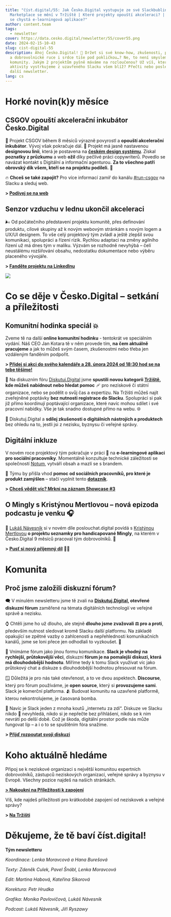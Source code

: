 ```yaml
---
title: "číst.digital/55: Jak Česko.Digital vystupuje ze své Slackbubliny |
  Marketplace se mění v Tržiště | Které projekty opouští akceleraci? | Pro koho
  se chystá e-learningová aplikace?"
author: content.team
tags:
  - newsletter
cover: https://data.cesko.digital/newsletter/55/cover55.png
date: 2024-02-15-10-43
slug: cist-digital-55
description: Ahoj Česko.Digital! 👋 Držet si své know-how, zkušenosti, projekty
  a dobrovolnické ruce i srdce tiše pod pokličkou…? Ne, to není smyslem naší
  komunity. Jakým 2 projektům pyšně máváme na rozloučenou? Už víš, které
  aktivity vystrkujeme z uzavřeného Slacku všem blíž? Přečti nebo poslechni si
  další newsletter.
lang: cs
---
```

# Horké novin(k)y měsíce

## CSGOV opouští akcelerační inkubátor Česko.Digital

🚀 Projekt CSGOV během 8 měsíců výrazně povyrostl a **opouští akcelerační inkubátor**. Vývoj však pokračuje dál. 💪 Projekt má jasně nastavenou **designovou linii**, která je postavena na **[českém design systému](https://designsystem.gov.cz/)**. Získal **poznatky z průzkumu** a web **ožil** díky pečlivé práci copywriterů. Povedlo se navázat kontakt s Digitální a informační agenturou. **Za to všechno patří obrovský dík všem, kteří se na projektu podíleli.** 💙

🔥 **Chceš se také zapojit?** Pro více informací zamiř do kanálu [\#run-csgov](https://cesko-digital.slack.com/archives/C055BGPSEJY) na Slacku a sleduj web.

**\> [Podívej se na web](https://www.csgov.cz/)**

## Senzor vzduchu v lednu ukončil akceleraci 

🌬️ Od počátečního představení projektu komunitě, přes definování produktu, cílové skupiny až k novým webovým stránkám s novým logem a UX/UI designem. To vše celý projektový tým zvládl a ještě zlepšil svou komunikaci, spolupráci a řízení rizik. Rychlou adaptaci na změny agilního řízení už má dnes tým v malíku. Výzvám se rozhodně nevyhýbá – čelí neustálému rozšiřování obsahu, nedostatku dokumentace nebo výběru placeného vývojáře.

**\> [Fanděte projektu na LinkedInu](https://www.linkedin.com/company/senzorvzduchu/)**

![](https://data.cesko.digital/newsletter/55/senzor-vzduchu-web.png)

# Co se děje v Česko.Digital – setkání a příležitosti

## Komunitní hodinka speciál 💥

Zveme tě na další **online komunitní hodinku** - tentokrát ve speciálním vydání. Náš CEO Jan Kotara tě v něm provede tím, **na čem aktuálně pracujeme** a jak to můžeš svým časem, zkušenostmi nebo třeba jen vzdáleným fanděním podpořit.

**\> [Přidej si akci do svého kalendáře a 28. února 2024 od 18:30 hod se na tebe těšíme!](https://calendar.google.com/calendar/event?action=TEMPLATE&tmeid=MG5vYm9sdW1hZG1vdWVkcTQ5bzJvdmV0bXMgb25saW5lQG1lZXQuY2Vza28uZGlnaXRhbA&tmsrc=online%40meet.cesko.digital)**

🧺 Na diskuzním fóru [Diskutuj.Digital](http://diskutuj.digital) jsme **spustili novou kategorii [Tržiště](https://diskutuj.digital/c/trziste/5), kde můžeš nabídnout nebo hledat pomoc** 🩹 pro neziskové či státní organizace, nebo se podělit o svůj čas a expertizu. Na Tržišti můžeš najít zveřejněné poptávky **bez nutnosti registrace do Slacku**. Spolupráci si pak již přímo koordinují poptávající organizace, které navíc mohou sdílet i své pracovní nabídky. Vše je tak snadno dostupné přímo na webu. 🌐

📢 Diskutuj.Digital a **sdílej zkušenosti o digitálních nástrojích a produktech** bez ohledu na to, jestli jsi z nezisku, byznysu či veřejné správy.

## Digitální inkluze 

V novém roce projektový tým pokračuje v práci 👷 na **e-learningové aplikaci pro sociální pracovníky**. Momentálně konzultuje technické záležitosti se společností [Notum](https://notum.cz/cs/), vytváří obsah a mazlí se s brandem. 

📣 Týmu by přišla vhod **pomoc od sociálních pracovníků, pro které je produkt zamýšlen** – stačí vyplnit tento **[dotazník](https://airtable.com/appQje7L2ZbXHIP4t/paghSQAfsE2W6UIRv/form)**.

**\> [Chceš vědět víc? Mrkni na záznam Showcase #3](https://www.youtube.com/watch?v=72MS1SqV658&t=643s)**

## O Mingly s Kristýnou Mertlovou – nová epizoda podcastu je venku 🎧

🎤 [Lukáš Návesník](https://www.linkedin.com/in/lukas-navesnik/) si v novém díle poslouchat.digital povídá s [Kristýnou Mertlovou](https://www.linkedin.com/in/kristyna-mertlova/) **o projektu seznamky pro handicapované Mingly**, na kterém v Česko.Digital 9 měsíců pracoval tým dobrovolníků. 🤰 

**\> [Pusť si nový příjemný díl](https://podcasters.spotify.com/pod/show/poslouchatdigital/episodes/Kristna-Mertlov-Jak-se-seznamuj-lid-s-handicapem--Kristna-Mertlov-o-nov-platform-Mingly-e2ffsih)** 💆‍♂️

# Komunita

## Proč jsme založili diskuzní fórum?

🗨️ V minulém newsletteru jsme tě zvali na **[Diskutuj.Digital](https://diskutuj.digital/), otevřené diskuzní fórum** zaměřené na témata digitálních technologií ve veřejné správě a nezisku.

⌚ Chtěli jsme ho už dlouho, ale stejně **dlouho jsme zvažovali ⚖️ pro a proti**, především nutnost sledovat kromě Slacku další platformu. Na základě opakující se zpětné vazby o zahlcenosti a nepřehlednosti komunikačních kanálů, jsme se loni přece jen odhodlali to vyzkoušet. 🧨

🤔 Vnímáme fórum jako jinou formu komunikace. **Slack je vhodný na rychlejší, průtokovější věci**, diskuzní **fórum je na pomalejší diskuzi, která má dlouhodobější hodnotu**. Míříme tedy k tomu Slack využívat víc jako průtokový chat a diskuze s dlouhodobější hodnotou přesouvat na fórum.

🪟 Důležitá je pro nás také otevřenost, a to ve dvou aspektech. **Discourse**, který pro fórum používáme, je **open source**, který si **provozujeme sami**. Slack je komerční platforma. 🫂 Budovat komunitu na uzavřené platformě, kterou nekontrolujeme, je časovaná bomba. 

🧱 Navíc je Slack jeden z mnoha koutů „internetu za zdí“. Diskuze ve Slacku nikdo 🔎 nevyhledá, nikdo si je nepřečte bez přihlášení, nikdo se k nim nevrátí po delší době. Což je škoda, digitální prostor podle nás může fungovat líp – a i o to se spuštěním fóra snažíme.

**\> [Přijď rozpoutat svoji diskuzi](https://diskutuj.digital/)**

# Koho aktuálně hledáme

Připoj se k neziskové organizaci s největší komunitou expertních dobrovolníků, zástupců neziskových organizací, veřejné správy a byznysu v Evropě. Všechny pozice najdeš na našich stránkách.

**[\> Nakoukni na Příležitosti k zapojení](https://cesko.digital/dashboard)**

Víš, kde najdeš příležitosti pro krátkodobé zapojení od neziskovek a veřejné správy?

**\> [Na Tržišti](https://diskutuj.digital/c/trziste/5)**

# Děkujeme, že tě baví číst.digital!

**Tým newsletteru**

*Koordinace: Lenka Moravcová a Hana Burešová*

*Texty: Zdeněk Culek, Pavel Šnábl, Lenka Moravcová*

*Edit: Martina Habová, Kateřina Sikorová*

*Korektura: Petr Hrudka*

*Grafika: Monika Pavlovičová, Lukáš Návesník*

*Podcast: Lukáš Návesník, Jiří Ryszawy*